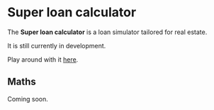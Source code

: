 # Super loan calculator

The **Super loan calculator** is a loan simulator tailored for real estate.

It is still currently in development.

Play around with it [here](https://html-preview.github.io/?url=https://github.com/simonbenoitjacquet/htmlLoanSimulation/blob/master/index.html).

## Maths

Coming soon.
